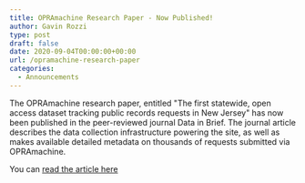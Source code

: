 ```yaml
---
title: OPRAmachine Research Paper - Now Published!
author: Gavin Rozzi
type: post
draft: false
date: 2020-09-04T00:00:00+00:00
url: /opramachine-research-paper
categories:
  - Announcements
---
```

The OPRAmachine research paper, entitled "The first statewide, open access dataset tracking public records requests in New Jersey" has now been published in the peer-reviewed journal Data in Brief. The journal article describes the data collection infrastructure powering the site, as well as makes available detailed metadata on thousands of requests submitted via OPRAmachine.

You can [read the article here](https://doi.org/10.1016/j.dib.2020.106265)